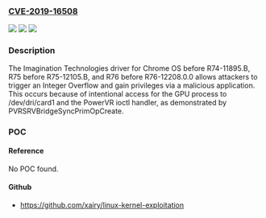 ### [CVE-2019-16508](https://cve.mitre.org/cgi-bin/cvename.cgi?name=CVE-2019-16508)
![](https://img.shields.io/static/v1?label=Product&message=n%2Fa&color=blue)
![](https://img.shields.io/static/v1?label=Version&message=n%2Fa&color=blue)
![](https://img.shields.io/static/v1?label=Vulnerability&message=n%2Fa&color=brighgreen)

### Description

The Imagination Technologies driver for Chrome OS before R74-11895.B, R75 before R75-12105.B, and R76 before R76-12208.0.0 allows attackers to trigger an Integer Overflow and gain privileges via a malicious application. This occurs because of intentional access for the GPU process to /dev/dri/card1 and the PowerVR ioctl handler, as demonstrated by PVRSRVBridgeSyncPrimOpCreate.

### POC

#### Reference
No POC found.

#### Github
- https://github.com/xairy/linux-kernel-exploitation

